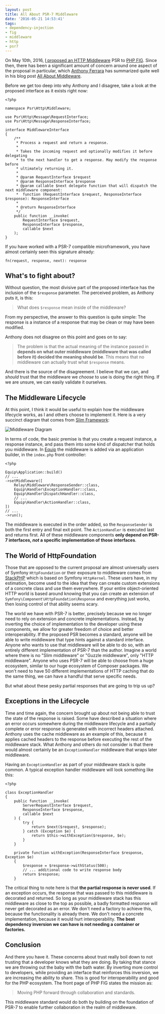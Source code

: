 ```yaml
---
layout: post
title: All About PSR-7 Middleware
date: '2016-05-21 14:53:41'
tags:
- dependency-injection
- fig
- middleware
- http
- psr7
---
```


On May 10th, 2016, [I proposed an HTTP Middleware](https://github.com/php-fig/fig-standards/pull/755) PSR to [PHP FIG](http://www.php-fig.org/). Since then, there has been a significant amount of concern around one aspect of the proposal in particular, which [Anthony Ferrara](http://www.ircmaxell.com/) has summarized quite well in his blog post [All About Middleware](http://blog.ircmaxell.com/2016/05/all-about-middleware.html).

Before we get too deep into why Anthony and I disagree, take a look at the proposed interface as it exists right now:

```
<?php

namespace Psr\Http\Middleware;

use Psr\Http\Message\RequestInterface;
use Psr\Http\Message\ResponseInterface;

interface MiddlewareInterface
{
    /**
     * Process a request and return a response.
     *
     * Takes the incoming request and optionally modifies it before delegating
     * to the next handler to get a response. May modify the response before
     * ultimately returning it.
     *
     * @param RequestInterface $request
     * @param ResponseInterface $response
     * @param callable $next delegate function that will dispatch the next middleware component:
     *  function (RequestInterface $request, ResponseInterface $response): ResponseInterface
     *
     * @return ResponseInterface
     */
    public function __invoke(
        RequestInterface $request,
        ResponseInterface $response,
        callable $next
    );
}
```

If you have worked with a PSR-7 compatible microframework, you have almost certainly seen this signature already:

```
fn(request, response, next): response
```

## What's to fight about?

Without question, the most divisive part of the proposed interface has the inclusion of the `$response` parameter. The perceived problem, as Anthony puts it, is this:

> What does `$response` mean inside of the middleware?

From my perspective, the answer to this question is quite simple: The response is a instance of a response that may be clean or may have been modified.

Anthony does not disagree on this point and goes on to say:

> The problem is that the actual meaning of the instance passed in **depends on what outer middleware (middleware that was called before it) decided the meaning should be**. This means that no middleware can actually trust what `$response` means.

And there is the source of the disagreement. I believe that we can, and *should* trust that the middleware we *choose* to use is doing the right thing. If we are unsure, we can easily validate it ourselves.

## The Middleware Lifecycle

At this point, I think it would be useful to explain how the middleware lifecycle works, as I and others choose to implement it. Here is a very succinct diagram that comes from [Slim Framework](http://www.slimframework.com/docs/concepts/middleware.html): 

![Middleware Diagram](//www.slimframework.com/docs/images/middleware.png)

In terms of code, the basic premise is that you create a request instance, a response instance, and pass them into some kind of dispatcher that holds you middleware. In [Equip](https://equipframework.readthedocs.io/en/latest/) the middleware is added via an application builder, in the `index.php` front controller:

```
<?php

Equip\Application::build()
// ...
->setMiddleware([
    Relay\Middleware\ResponseSender::class,
    Equip\Handler\ExceptionHandler::class,
    Equip\Handler\DispatchHandler::class,
    // ...
    Equip\Handler\ActionHandler::class,
])
// ...
->run();
```

The middleware is executed in the order added, so the `ResponseSender` is both the first entry and final exit point. The `ActionHandler` is executed last and returns first. All of these middleware components **only depend on PSR-7 interfaces, _not_ a specific implementation of those interfaces**.

## The World of HttpFoundation

Those that are opposed to the current proposal are almost universally users of Symfony `HttpFoundation` or their exposure to middleware comes from [StackPHP](http://stackphp.com/) which is based on Symfony `HttpKernel`. These users have, in my estimation, become used to the idea that they can create custom extensions of a concrete class and use them everywhere. If your entire object-oriented HTTP world is based around knowing that you can create an extension of `Symfony\Component\HttpFoundation\Response` and everything just works, then losing control of that ability seems scary. 

The world we have with PSR-7 is better, precisely because we no longer need to rely on extension and concrete implementations. Instead, by inverting the choice of implementation to the developer using these components, we allow for greater freedom of choice and better interoperability. If the proposed PSR becomes a standard, anyone will be able to write middleware that type hints against a standard interface. Anyone who wants to use that middleware will be able to do so, with an entirely different implementation of PSR-7 than the author. Imagine a world where there is no "Slim middleware" or "Guzzle middleware", only "HTTP middleware". Anyone who uses PSR-7 will be able to choose from a huge ecosystem, similar to our huge ecosystem of Composer packages. We won't need to have 50 different implementations of HTTP caching that do the same thing, we can have a handful that serve specific needs.

But what about these pesky partial responses that are going to trip us up?

## Exceptions in the Lifecycle

Time and time again, the concern brought up about not being able to trust the state of the response is raised. Some have described a situation where an error occurs somewhere during the middleware lifecycle and a partially complete or error response is generated with incorrect headers attached. Anthony uses the cache middleware as an example of this, because it applies cached headers to the response before executing the rest of the middleware stack. What Anthony and others do not consider is that there would almost certainly be an `ExceptionHandler` middleware that wraps later middleware.

Having an `ExceptionHandler` as part of your middleware stack is quite common. A typical exception handler middleware will look something like this:

```
<?php

class ExceptionHandler
{
    public function __invoke(
        ServerRequestInterface $request,
        ResponseInterface $response,
        callable $next
    ) {
        try {
            return $next($request, $response);
        } catch (Exception $e) {
            return $this->withException($response, $e);
        }
    }

    private function withException(ResponseInterface $response, Exception $e)
    {
        $response = $response->withStatus(500);
        // ... additional code to write response body
        return $response;
    }
```

The critical thing to note here is that **the partial response is never used**. If an exception occurs, the response that was passed to this middleware is decorated and returned. So long as your middleware stack has this middleware as close to the top as possible, a badly formatted response will never get decorated as an error. We don't need a factory to achieve this, because the functionality is already there. We don't need a concrete implementation, because it would hurt interoperability. **The best dependency inversion we can have is not needing a container or factories.**

## Conclusion

And there you have it. These concerns about trust really boil down to not trusting that a developer knows what they are doing. By taking that stance we are throwing out the baby with the bath water. By inverting more control to developers, while providing an interface that reinforces this inversion, we are increasing the ability to share. This is good for interoperability and good for the PHP ecosystem. The front page of PHP FIG states the mission as:

> Moving PHP forward through collaboration and standards.

This middleware standard would do both by building on the foundation of PSR-7 to enable further collaboration in the realm of middleware.
